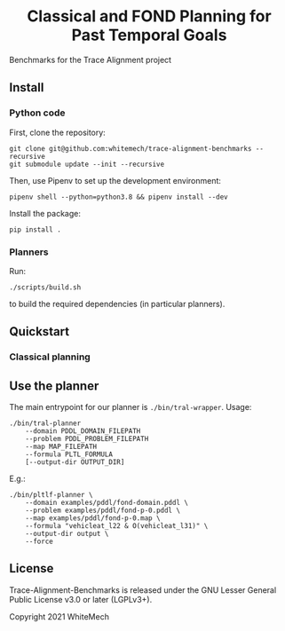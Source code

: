 <h1 align="center">
  <b>Classical and FOND Planning for Past Temporal Goals</b>
</h1>


Benchmarks for the Trace Alignment project

## Install

### Python code

First, clone the repository:
```
git clone git@github.com:whitemech/trace-alignment-benchmarks --recursive
git submodule update --init --recursive
```

Then, use Pipenv to set up the development environment:

```
pipenv shell --python=python3.8 && pipenv install --dev
```

Install the package:
```
pip install .
```

### Planners

Run:
```
./scripts/build.sh
```

to build the required dependencies (in particular planners). 

## Quickstart

### Classical planning


## Use the planner

The main entrypoint for our planner is `./bin/tral-wrapper`. Usage: 

```
./bin/tral-planner
    --domain PDDL_DOMAIN_FILEPATH
    --problem PDDL_PROBLEM_FILEPATH
    --map MAP_FILEPATH
    --formula PLTL_FORMULA
    [--output-dir OUTPUT_DIR]
```

E.g.:

```
./bin/pltlf-planner \
    --domain examples/pddl/fond-domain.pddl \
    --problem examples/pddl/fond-p-0.pddl \
    --map examples/pddl/fond-p-0.map \
    --formula "vehicleat_l22 & O(vehicleat_l31)" \
    --output-dir output \
    --force
```

## License

Trace-Alignment-Benchmarks is released under the GNU Lesser General Public License v3.0 or later (LGPLv3+).

Copyright 2021 WhiteMech